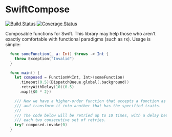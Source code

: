 # SwiftCompose

[![Build Status](https://travis-ci.org/protoman92/SwiftCompose.svg?branch=master)](https://travis-ci.org/protoman92/SwiftCompose)
[![Coverage Status](https://coveralls.io/repos/github/protoman92/SwiftCompose/badge.svg?branch=master&dummy=true)](https://coveralls.io/github/protoman92/SwiftCompose?branch=master)

Composable functions for Swift. This library may help those who aren't exactly comfortable with functional paradigms (such as rx). Usage is simple:

```swift
  func someFunction(_ a: Int) throws -> Int {
    throw Exception("Invalid")
  }

  func main() {
    let composed = FunctionW<Int, Int>(someFunction)
      .timeout(0.5)(DispatchQueue.global(.background))
      .retryWithDelay(10)(0.5)
      .map({$0 * 2})

    /// Now we have a higher-order function that accepts a function as parameter
    /// and transform it into another that has the specified traits.
    ///
    /// The code below will be retried up to 10 times, with a delay between
    /// each two consecutive set of retries.
    try? composed.invoke(0)
  }
```
